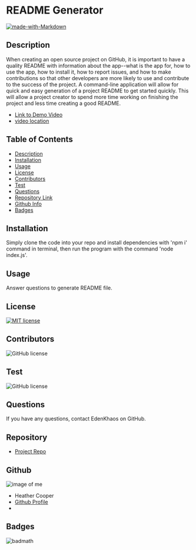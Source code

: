
  # **README Generator**

  [![made-with-Markdown](https://img.shields.io/badge/Made%20with-Markdown-1f425f.svg)](http://commonmark.org)

  ## Description

  When creating an open source project on GitHub, it is important to have a quality README with information about the app--what is the app for, how to use the app, how to install it, how to report issues, and how to make contributions so that other developers are more likely to use and contribute to the success of the project. A command-line application will allow for quick and easy generation of a project README to get started quickly. This will allow a project creator to spend more time working on finishing the project and less time creating a good README.
  
  - [Link to Demo Video](https://youtu.be/tjmonCkdHCI)
  - [video location](https://github.com/EdenKhaos/09-NodeJS/tree/master/assets)

  ## Table of Contents

  - [Description](#Description)
  - [Installation](#Installation)
  - [Usage](#Usage)
  - [License](#License)
  - [Contributors](#Contributors)
  - [Test](#Test)
  - [Questions](#Questions)
  - [Repository Link](#Repository)
  - [Github Info](#Github)
  - [Badges](#Badges)

  ## Installation

  Simply clone the code into your repo and install dependencies with 'npm i' command in terminal, then run the program with the command 'node index.js'.

  ## Usage

  Answer questions to generate README file.

  ## License

  [![MIT license](https://img.shields.io/badge/License-MIT-blue.svg)](https://lbesson.mit-license.org/)

  ## Contributors

  ![GitHub license](https://img.shields.io/badge/Made%20by-%40EdenKhaos-orange)

  ## Test

  ![GitHub license](https://img.shields.io/badge/test-100%25-success)

  ## Questions
  If you have any questions, contact EdenKhaos on GitHub.

  ## Repository

  - [Project Repo](https://github.com/EdenKhaos/09-NodeJS)

  ## Github

  ![image of me](https://avatars1.githubusercontent.com/u/66695464?v=4)
  - Heather Cooper
  - [Github Profile](https://github.com/EdenKhaos)
  - <null>

  ## Badges
![badmath](https://img.shields.io/github/repo-size/EdenKhaos/https://github.com/EdenKhaos/09-NodeJS)


